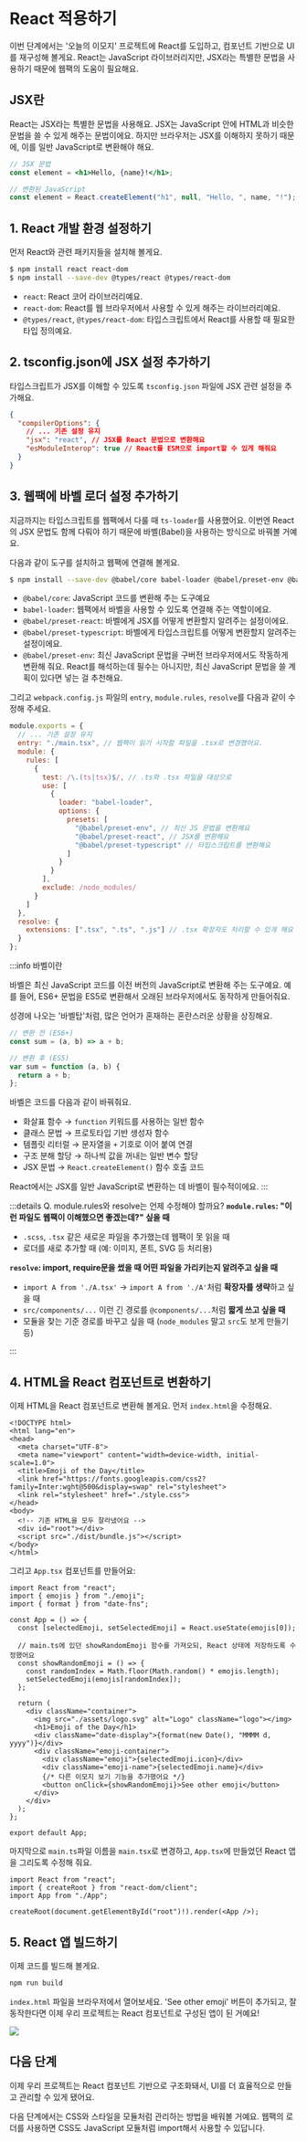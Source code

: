 # React 적용하기

이번 단계에서는 '오늘의 이모지' 프로젝트에 React를 도입하고, 컴포넌트 기반으로 UI를 재구성해 볼게요. React는 JavaScript 라이브러리지만, JSX라는 특별한 문법을 사용하기 때문에 웹팩의 도움이 필요해요.

## JSX란

React는 JSX라는 특별한 문법을 사용해요. JSX는 JavaScript 안에 HTML과 비슷한 문법을 쓸 수 있게 해주는 문법이에요. 하지만 브라우저는 JSX를 이해하지 못하기 때문에, 이를 일반 JavaScript로 변환해야 해요.

```jsx
// JSX 문법
const element = <h1>Hello, {name}!</h1>;

// 변환된 JavaScript
const element = React.createElement("h1", null, "Hello, ", name, "!");
```

## 1. React 개발 환경 설정하기

먼저 React와 관련 패키지들을 설치해 볼게요.

```bash
$ npm install react react-dom
$ npm install --save-dev @types/react @types/react-dom
```

- `react`: React 코어 라이브러리예요.
- `react-dom`: React를 웹 브라우저에서 사용할 수 있게 해주는 라이브러리예요.
- `@types/react`, `@types/react-dom`: 타입스크립트에서 React를 사용할 때 필요한 타입 정의예요.

## 2. tsconfig.json에 JSX 설정 추가하기

타입스크립트가 JSX를 이해할 수 있도록 `tsconfig.json` 파일에 JSX 관련 설정을 추가해요.

```json
{
  "compilerOptions": {
    // ... 기존 설정 유지
    "jsx": "react", // JSX를 React 문법으로 변환해요
    "esModuleInterop": true // React를 ESM으로 import할 수 있게 해줘요
  }
}
```

## 3. 웹팩에 바벨 로더 설정 추가하기

지금까지는 타입스크립트를 웹팩에서 다룰 때 `ts-loader`를 사용했어요. 이번엔 React의 JSX 문법도 함께 다뤄야 하기 때문에 바벨(Babel)을 사용하는 방식으로 바꿔볼 거예요.

다음과 같이 도구를 설치하고 웹팩에 연결해 볼게요.

```bash
$ npm install --save-dev @babel/core babel-loader @babel/preset-env @babel/preset-react @babel/preset-typescript
```

- `@babel/core`: JavaScript 코드를 변환해 주는 도구예요
- `babel-loader`: 웹팩에서 바벨을 사용할 수 있도록 연결해 주는 역할이에요.
- `@babel/preset-react`: 바벨에게 JSX를 어떻게 변환할지 알려주는 설정이에요.
- `@babel/preset-typescript`: 바벨에게 타입스크립트를 어떻게 변환할지 알려주는 설정이에요.
- `@babel/preset-env`: 최신 JavaScript 문법을 구버전 브라우저에서도 작동하게 변환해 줘요. React를 해석하는데 필수는 아니지만, 최신 JavaScript 문법을 쓸 계획이 있다면 넣는 걸 추천해요.

그리고 `webpack.config.js` 파일의 `entry`, `module.rules`, `resolve`를 다음과 같이 수정해 주세요.

```js
module.exports = {
  // ... 기존 설정 유지
  entry: "./main.tsx", // 웹팩이 읽기 시작할 파일을 .tsx로 변경했어요.
  module: {
    rules: [
      {
        test: /\.(ts|tsx)$/, // .ts와 .tsx 파일을 대상으로
        use: [
          {
            loader: "babel-loader",
            options: {
              presets: [
                "@babel/preset-env", // 최신 JS 문법을 변환해요
                "@babel/preset-react", // JSX를 변환해요
                "@babel/preset-typescript" // 타입스크립트를 변환해요
              ]
            }
          }
        ],
        exclude: /node_modules/
      }
    ]
  },
  resolve: {
    extensions: [".tsx", ".ts", ".js"] // .tsx 확장자도 처리할 수 있게 해요
  }
};
```

:::info 바벨이란

바벨은 최신 JavaScript 코드를 이전 버전의 JavaScript로 변환해 주는 도구예요. 예를 들어, ES6+ 문법을 ES5로 변환해서 오래된 브라우저에서도 동작하게 만들어줘요.

성경에 나오는 '바벨탑'처럼, 많은 언어가 혼재하는 혼란스러운 상황을 상징해요.

```js
// 변환 전 (ES6+)
const sum = (a, b) => a + b;

// 변환 후 (ES5)
var sum = function (a, b) {
  return a + b;
};
```

바벨은 코드를 다음과 같이 바꿔줘요.

- 화살표 함수 → `function` 키워드를 사용하는 일반 함수
- 클래스 문법 → 프로토타입 기반 생성자 함수
- 템플릿 리터럴 → 문자열을 `+` 기호로 이어 붙여 연결
- 구조 분해 할당 → 하나씩 값을 꺼내는 일반 변수 할당
- JSX 문법 → `React.createElement()` 함수 호출 코드

React에서는 JSX를 일반 JavaScript로 변환하는 데 바벨이 필수적이에요.
:::

:::details Q. module.rules와 resolve는 언제 수정해야 할까요?
**`module.rules`: "이런 파일도 웹팩이 이해했으면 좋겠는데?" 싶을 때**

- `.scss`, `.tsx` 같은 새로운 파일을 추가했는데 웹팩이 못 읽을 때
- 로더를 새로 추가할 때 (예: 이미지, 폰트, SVG 등 처리용)

**`resolve`: import, require문을 썼을 때 어떤 파일을 가리키는지 알려주고 싶을 때**

- `import A from './A.tsx'` → `import A from './A'`처럼 **확장자를 생략**하고 싶을 때
- `src/components/...` 이런 긴 경로를 `@components/...`처럼 **짧게 쓰고 싶을 때**
- 모듈을 찾는 기준 경로를 바꾸고 싶을 때 (`node_modules` 말고 `src`도 보게 만들기 등)

:::

## 4. HTML을 React 컴포넌트로 변환하기

이제 HTML을 React 컴포넌트로 변환해 볼게요. 먼저 `index.html`을 수정해요.

```html{11-12}
<!DOCTYPE html>
<html lang="en">
<head>
  <meta charset="UTF-8">
  <meta name="viewport" content="width=device-width, initial-scale=1.0">
  <title>Emoji of the Day</title>
  <link href="https://fonts.googleapis.com/css2?family=Inter:wght@500&display=swap" rel="stylesheet">
  <link rel="stylesheet" href="./style.css">
</head>
<body>
  <!-- 기존 HTML을 모두 잘라냈어요 -->
  <div id="root"></div>
  <script src="./dist/bundle.js"></script>
</body>
</html>
```

그리고 `App.tsx` 컴포넌트를 만들어요:

```tsx
import React from "react";
import { emojis } from "./emoji";
import { format } from "date-fns";

const App = () => {
  const [selectedEmoji, setSelectedEmoji] = React.useState(emojis[0]);

  // main.ts에 있던 showRandomEmoji 함수를 가져오되, React 상태에 저장하도록 수정했어요
  const showRandomEmoji = () => {
    const randomIndex = Math.floor(Math.random() * emojis.length);
    setSelectedEmoji(emojis[randomIndex]);
  };

  return (
    <div className="container">
      <img src="./assets/logo.svg" alt="Logo" className="logo"></img>
      <h1>Emoji of the Day</h1>
      <div className="date-display">{format(new Date(), "MMMM d, yyyy")}</div>
      <div className="emoji-container">
        <div className="emoji">{selectedEmoji.icon}</div>
        <div className="emoji-name">{selectedEmoji.name}</div>
        {/* 다른 이모지 보기 기능을 추가했어요 */}
        <button onClick={showRandomEmoji}>See other emoji</button>
      </div>
    </div>
  );
};

export default App;
```

마지막으로 `main.ts`파일 이름을 `main.tsx`로 변경하고, `App.tsx`에 만들었던 React 앱을 그리도록 수정해 줘요.

```tsx
import React from "react";
import { createRoot } from "react-dom/client";
import App from "./App";

createRoot(document.getElementById("root")!).render(<App />);
```

## 5. React 앱 빌드하기

이제 코드를 빌드해 볼게요.

```bash
npm run build
```

`index.html` 파일을 브라우저에서 열어보세요. 'See other emoji' 버튼이 추가되고, 잘 동작한다면 이제 우리 프로젝트는 React 컴포넌트로 구성된 앱이 된 거예요!

![](/images/react-app.png)

## 다음 단계

이제 우리 프로젝트는 React 컴포넌트 기반으로 구조화돼서, UI를 더 효율적으로 만들고 관리할 수 있게 됐어요.

다음 단계에서는 CSS와 스타일을 모듈처럼 관리하는 방법을 배워볼 거예요. 웹팩의 로더를 사용하면 CSS도 JavaScript 모듈처럼 import해서 사용할 수 있답니다.
